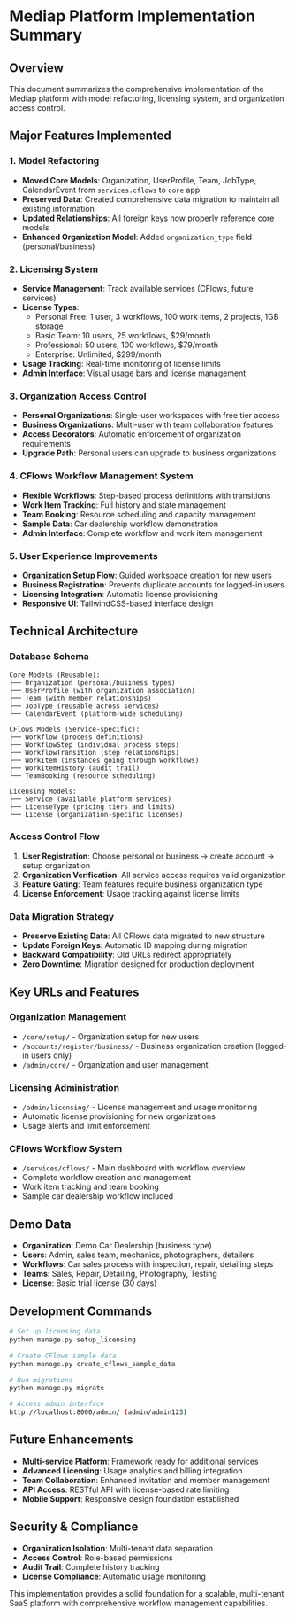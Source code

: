 # Mediap Platform Implementation Summary

## Overview
This document summarizes the comprehensive implementation of the Mediap platform with model refactoring, licensing system, and organization access control.

## Major Features Implemented

### 1. Model Refactoring
- **Moved Core Models**: Organization, UserProfile, Team, JobType, CalendarEvent from `services.cflows` to `core` app
- **Preserved Data**: Created comprehensive data migration to maintain all existing information
- **Updated Relationships**: All foreign keys now properly reference core models
- **Enhanced Organization Model**: Added `organization_type` field (personal/business)

### 2. Licensing System
- **Service Management**: Track available services (CFlows, future services)
- **License Types**: 
  - Personal Free: 1 user, 3 workflows, 100 work items, 2 projects, 1GB storage
  - Basic Team: 10 users, 25 workflows, $29/month
  - Professional: 50 users, 100 workflows, $79/month  
  - Enterprise: Unlimited, $299/month
- **Usage Tracking**: Real-time monitoring of license limits
- **Admin Interface**: Visual usage bars and license management

### 3. Organization Access Control
- **Personal Organizations**: Single-user workspaces with free tier access
- **Business Organizations**: Multi-user with team collaboration features
- **Access Decorators**: Automatic enforcement of organization requirements
- **Upgrade Path**: Personal users can upgrade to business organizations

### 4. CFlows Workflow Management System
- **Flexible Workflows**: Step-based process definitions with transitions
- **Work Item Tracking**: Full history and state management
- **Team Booking**: Resource scheduling and capacity management
- **Sample Data**: Car dealership workflow demonstration
- **Admin Interface**: Complete workflow and work item management

### 5. User Experience Improvements
- **Organization Setup Flow**: Guided workspace creation for new users
- **Business Registration**: Prevents duplicate accounts for logged-in users
- **Licensing Integration**: Automatic license provisioning
- **Responsive UI**: TailwindCSS-based interface design

## Technical Architecture

### Database Schema
```
Core Models (Reusable):
├── Organization (personal/business types)
├── UserProfile (with organization association)
├── Team (with member relationships)
├── JobType (reusable across services)
└── CalendarEvent (platform-wide scheduling)

CFlows Models (Service-specific):
├── Workflow (process definitions)
├── WorkflowStep (individual process steps)
├── WorkflowTransition (step relationships)
├── WorkItem (instances going through workflows)
├── WorkItemHistory (audit trail)
└── TeamBooking (resource scheduling)

Licensing Models:
├── Service (available platform services)
├── LicenseType (pricing tiers and limits)
└── License (organization-specific licenses)
```

### Access Control Flow
1. **User Registration**: Choose personal or business → create account → setup organization
2. **Organization Verification**: All service access requires valid organization
3. **Feature Gating**: Team features require business organization type
4. **License Enforcement**: Usage tracking against license limits

### Data Migration Strategy
- **Preserve Existing Data**: All CFlows data migrated to new structure
- **Update Foreign Keys**: Automatic ID mapping during migration
- **Backward Compatibility**: Old URLs redirect appropriately
- **Zero Downtime**: Migration designed for production deployment

## Key URLs and Features

### Organization Management
- `/core/setup/` - Organization setup for new users
- `/accounts/register/business/` - Business organization creation (logged-in users only)
- `/admin/core/` - Organization and user management

### Licensing Administration
- `/admin/licensing/` - License management and usage monitoring
- Automatic license provisioning for new organizations
- Usage alerts and limit enforcement

### CFlows Workflow System
- `/services/cflows/` - Main dashboard with workflow overview
- Complete workflow creation and management
- Work item tracking and team booking
- Sample car dealership workflow included

## Demo Data
- **Organization**: Demo Car Dealership (business type)
- **Users**: Admin, sales team, mechanics, photographers, detailers
- **Workflows**: Car sales process with inspection, repair, detailing steps
- **Teams**: Sales, Repair, Detailing, Photography, Testing
- **License**: Basic trial license (30 days)

## Development Commands
```bash
# Set up licensing data
python manage.py setup_licensing

# Create CFlows sample data
python manage.py create_cflows_sample_data

# Run migrations
python manage.py migrate

# Access admin interface
http://localhost:8000/admin/ (admin/admin123)
```

## Future Enhancements
- **Multi-service Platform**: Framework ready for additional services
- **Advanced Licensing**: Usage analytics and billing integration  
- **Team Collaboration**: Enhanced invitation and member management
- **API Access**: RESTful API with license-based rate limiting
- **Mobile Support**: Responsive design foundation established

## Security & Compliance
- **Organization Isolation**: Multi-tenant data separation
- **Access Control**: Role-based permissions
- **Audit Trail**: Complete history tracking
- **License Compliance**: Automatic usage monitoring

This implementation provides a solid foundation for a scalable, multi-tenant SaaS platform with comprehensive workflow management capabilities.
